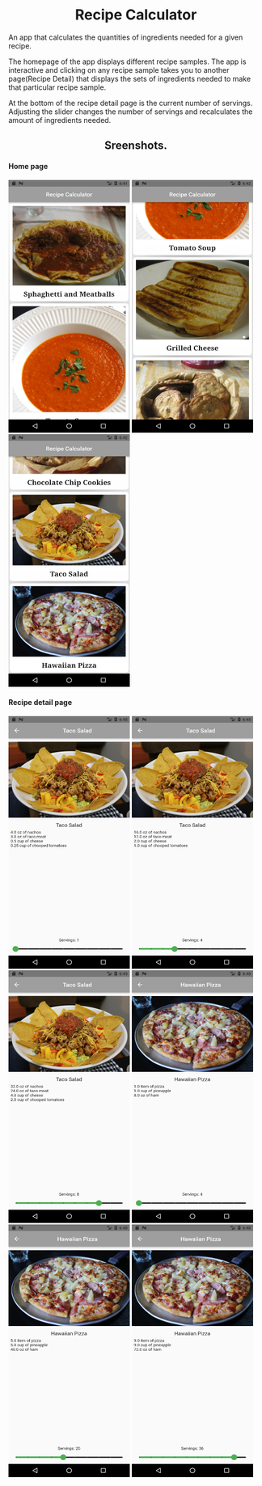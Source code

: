 <h1 align="center">Recipe Calculator</h1>
<p>An app that calculates the quantities of ingredients needed for a given recipe.</p>

<p>The homepage of the app displays different recipe samples. The app is interactive and clicking on any recipe sample takes you to another page(Recipe Detail) that displays the sets of ingredients needed to make that particular recipe sample.</p>

<p>At the bottom of the recipe detail page is the current number of servings. Adjusting the slider changes the number of servings and recalculates the amount of ingredients needed.</p>

<h2 align="center">Sreenshots.</h2>

<h4>Home page</h4>
<div>
<img src="assets/screenshots/homepage1.png" width=240 height=500 />
<img src="assets/screenshots/homepage2.png" width=240 height=500 />
<img src="assets/screenshots/homepage3.png" width=240 height=500 />
</div>

<h4>Recipe detail page</h4>
<div>
<img src="assets/screenshots/recipedetail1.png" width=240 height=500 />
<img src="assets/screenshots/recipedetail2.png" width=240 height=500 />
<img src="assets/screenshots/recipedetail3.png" width=240 height=500 />
<img src="assets/screenshots/recipedetail4.png" width=240 height=500 />
<img src="assets/screenshots/recipedetail5.png" width=240 height=500 />
<img src="assets/screenshots/recipedetail6.png" width=240 height=500 />
</div>